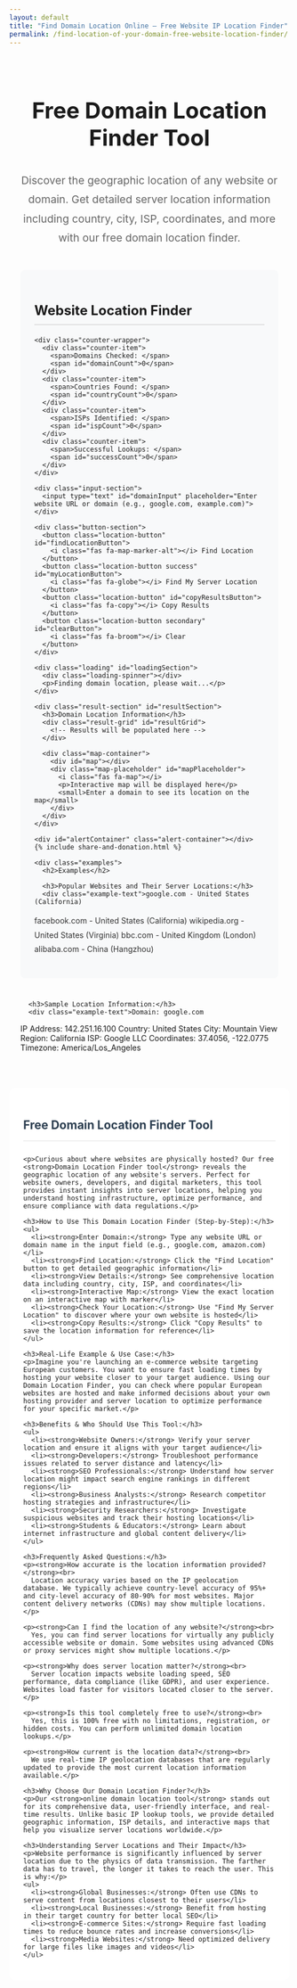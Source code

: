 ```yaml
---
layout: default
title: "Find Domain Location Online – Free Website IP Location Finder"
permalink: /find-location-of-your-domain-free-website-location-finder/
---
```


<meta charset="UTF-8">
<meta name="viewport" content="width=device-width, initial-scale=1.0">
<title>Find Domain Location Online – Free Website IP Location Finder</title>
<meta name="description"
  content="Free tool to find website and domain server location by IP address. Check hosting country, city, ISP, and geolocation instantly. No signup required.
">
<meta name="keywords"
  content="website location finder, where is a website hosted, find server location, domain location lookup, website geolocation, IP location lookup, server country checker, hosting provider finder">
<meta name="author" content="paramdip nath">
<meta name="robots" content="index, follow">

<!-- Open Graph Meta Tags -->
<meta property="og:title" content="Find Website Location Online - Domain & Server Location Finder">
<meta property="og:description" content="Track the exact server location of any website. Free fast and accurate domain geolocation tool.">
<meta property="og:type" content="website">
<meta property="og:url" content="https://toolesy.com/find-location-of-your-domain-free-website-location-finder/">

<!-- Twitter Card Tags -->
<meta name="twitter:card" content="summary_large_image">
<meta name="twitter:title" content="Find Website & Server Location Online">
<meta name="twitter:description" content="Find where a website is hosted - country, city, ISP & coordinates. No signup!">


<!-- Font Awesome -->
<link rel="stylesheet" href="https://cdnjs.cloudflare.com/ajax/libs/font-awesome/6.4.0/css/all.min.css">

<!-- Leaflet CSS -->
<link rel="stylesheet" href="https://unpkg.com/leaflet@1.9.4/dist/leaflet.css" />

<style>
  /* Domain Location Finder Styles */
  .location-container {
    padding: 20px;
    max-width: 1200px;
    margin: 0 auto;
  }

  .location-container h1 {
    color: var(--primary);
    text-align: center;
    margin-bottom: 15px;
    font-size: 2.5rem;
    border-bottom: 3px solid var(--primary);
    padding-bottom: 15px;
  }

  .welcome-message {
    text-align: center;
    font-size: 1.2rem;
    color: #666;
    margin-bottom: 40px;
    line-height: 1.8;
  }

  .location-section {
    margin-bottom: 40px;
    padding: 25px;
    background: #f8f9fa;
    border-radius: 8px;
    border-left: 4px solid var(--primary);
  }

  .location-section h2 {
    color: var(--primary);
    margin-bottom: 20px;
    font-size: 1.5rem;
    border-bottom: 2px solid #e0e0e0;
    padding-bottom: 10px;
    display: flex;
    justify-content: space-between;
    align-items: center;
  }

  .location-section p {
    margin-bottom: 15px;
    line-height: 1.8;
    color: #333;
  }

  .counter-wrapper {
    display: grid;
    grid-template-columns: repeat(auto-fit, minmax(200px, 1fr));
    gap: 15px;
    margin: 20px 0;
    padding: 20px;
    background: #f8f9fa;
    border-radius: 10px;
    border-left: 4px solid var(--primary);
  }

  .counter-item {
    display: flex;
    justify-content: space-between;
    align-items: center;
    padding: 12px;
    background: white;
    border-radius: 6px;
    box-shadow: 0 2px 8px rgba(0, 0, 0, 0.08);
  }

  .counter-item span:first-child {
    font-weight: 600;
    color: var(--primary);
  }

  .counter-item span:last-child {
    font-weight: bold;
    color: #2c3e50;
  }

  .input-section {
    margin: 20px 0;
  }

  .input-section input {
    width: 100%;
    padding: 18px;
    border: 2px solid #e0e6ed;
    border-radius: 10px;
    font-size: 16px;
    margin-bottom: 15px;
    font-family: inherit;
    transition: border-color 0.3s;
  }

  .input-section input:focus {
    outline: none;
    border-color: var(--primary);
    box-shadow: 0 0 0 3px rgba(52, 152, 219, 0.2);
  }

  .button-section {
    display: grid;
    grid-template-columns: repeat(auto-fit, minmax(200px, 1fr));
    gap: 12px;
    margin: 25px 0;
  }

  .location-button {
    padding: 14px 10px;
    border: none;
    border-radius: 8px;
    background: var(--primary);
    color: white;
    font-size: 14px;
    font-weight: 600;
    cursor: pointer;
    transition: all 0.3s ease;
    text-align: center;
  }

  .location-button:hover {
    background: #2980b9;
    transform: translateY(-2px);
    box-shadow: 0 4px 10px rgba(0, 0, 0, 0.15);
  }

  .location-button:active {
    transform: translateY(0);
  }

  .location-button.success {
    background: var(--success);
  }

  .location-button.success:hover {
    background: #218838;
  }

  .location-button.secondary {
    background: #6c757d;
  }

  .location-button.secondary:hover {
    background: #5a6268;
  }

  .result-section {
    margin-top: 30px;
    padding: 25px;
    background: white;
    border-radius: 10px;
    box-shadow: 0 4px 15px rgba(0, 0, 0, 0.1);
    display: none;
  }

  .result-section h3 {
    color: var(--primary);
    margin-bottom: 20px;
    font-size: 1.4rem;
    border-bottom: 2px solid #f0f0f0;
    padding-bottom: 10px;
  }

  .result-grid {
    display: grid;
    grid-template-columns: repeat(auto-fit, minmax(250px, 1fr));
    gap: 15px;
    margin-bottom: 20px;
  }

  .result-item {
    display: flex;
    justify-content: space-between;
    align-items: center;
    padding: 12px;
    background: #f8f9fa;
    border-radius: 6px;
    border-left: 4px solid var(--primary);
  }

  .result-item span:first-child {
    font-weight: 600;
    color: var(--primary);
  }

  .result-item span:last-child {
    font-weight: bold;
    color: #2c3e50;
  }

  .map-container {
    margin-top: 20px;
    height: 400px;
    background: #e9ecef;
    border-radius: 8px;
    overflow: hidden;
    position: relative;
  }

  #map {
    height: 100%;
    width: 100%;
    border-radius: 8px;
  }

  .map-placeholder {
    display: flex;
    flex-direction: column;
    align-items: center;
    justify-content: center;
    height: 100%;
    color: #6c757d;
    font-weight: 600;
    text-align: center;
    padding: 20px;
  }

  .map-placeholder i {
    font-size: 3rem;
    margin-bottom: 15px;
    color: var(--primary);
  }

  .loading {
    text-align: center;
    padding: 20px;
    display: none;
  }

  .loading-spinner {
    border: 4px solid #f3f3f3;
    border-top: 4px solid var(--primary);
    border-radius: 50%;
    width: 40px;
    height: 40px;
    animation: spin 2s linear infinite;
    margin: 0 auto 15px;
  }

  @keyframes spin {
    0% { transform: rotate(0deg); }
    100% { transform: rotate(360deg); }
  }

  .alert-container {
    margin-top: 20px;
    min-height: 50px;
  }

  .alert {
    padding: 14px 20px;
    border-radius: 8px;
    margin-bottom: 10px;
    font-weight: 500;
    display: flex;
    align-items: center;
    justify-content: space-between;
  }

  .alert-success {
    background-color: #d4edda;
    color: #155724;
    border: 1px solid #c3e6cb;
  }

  .alert-error {
    background-color: #f8d7da;
    color: #721c24;
    border: 1px solid #f5c6cb;
  }

  .alert .close {
    cursor: pointer;
    font-weight: bold;
  }

  .share-donation-section {
    display: flex;
    justify-content: space-between;
    align-items: center;
    margin: 20px 0;
    padding: 20px;
    background: #f8f9fa;
    border-radius: 10px;
    flex-wrap: wrap;
    gap: 15px;
  }

  .share-buttons,
  .donation-buttons {
    display: flex;
    gap: 10px;
    flex-wrap: wrap;
  }

  .share-button,
  .donation-button {
    padding: 10px 15px;
    border-radius: 6px;
    font-weight: 600;
    cursor: pointer;
    transition: all 0.3s ease;
    display: flex;
    align-items: center;
    gap: 8px;
    text-decoration: none;
    border: none;
  }

  .share-button:hover,
  .donation-button:hover {
    transform: translateY(-2px);
    box-shadow: 0 4px 8px rgba(0, 0, 0, 0.1);
  }

  .facebook {
    background: #3b5998;
    color: white;
  }

  .twitter {
    background: #1da1f2;
    color: white;
  }

  .linkedin {
    background: #0077b5;
    color: white;
  }

  .pinterest {
    background: #bd081c;
    color: white;
  }

  .reddit {
    background: #FF4500;
    color: white;
  }

  .paypal {
    background: #0070ba;
    color: white;
  }

  .coffee {
    background: #ff813f;
    color: white;
  }

  .examples {
    margin-top: 30px;
    padding: 20px;
    background: #f8f9fa;
    border-radius: 8px;
  }

  .example-text {
    background: white;
    padding: 15px;
    border-radius: 6px;
    border-left: 4px solid var(--primary);
    margin: 10px 0;
    font-family: monospace;
    white-space: pre-wrap;
  }

  .content-placeholder {
    padding: 25px;
    background: white;
    border-radius: 12px;
    margin-top: 30px;
  }

  .content-placeholder ul {
    margin: 15px 0;
    padding-left: 30px;
  }

  .content-placeholder li {
    margin-bottom: 10px;
    line-height: 1.6;
    color: #555;
  }

  .content-placeholder h2 {
    color: #2c3e50;
    border-bottom: 2px solid #f0f0f0;
    padding-bottom: 15px;
    margin-bottom: 25px;
  }

  /* Leaflet map customizations */
  .leaflet-popup-content-wrapper {
    border-radius: 8px;
    box-shadow: 0 4px 15px rgba(0, 0, 0, 0.1);
  }

  .leaflet-popup-content {
    margin: 15px 20px;
    font-family: inherit;
  }

  .leaflet-popup-content h4 {
    color: var(--primary);
    margin-bottom: 8px;
    font-size: 1.1rem;
  }

  .leaflet-popup-content p {
    margin: 5px 0;
    color: #555;
  }

  /* Responsive adjustments */
  @media (max-width: 768px) {
    .counter-wrapper {
      grid-template-columns: 1fr;
    }

    .button-section {
      grid-template-columns: 1fr;
    }

    .location-button {
      font-size: 13px;
      padding: 12px 8px;
    }

    .location-container {
      padding: 15px;
    }

    .location-section {
      padding: 20px;
      margin-bottom: 30px;
    }

    .location-container h1 {
      font-size: 2rem;
    }

    .location-section h2 {
      font-size: 1.3rem;
    }

    .share-donation-section {
      flex-direction: column;
      align-items: stretch;
    }

    .share-buttons,
    .donation-buttons {
      justify-content: center;
    }

    .result-grid {
      grid-template-columns: 1fr;
    }

    .map-container {
      height: 300px;
    }
  }
</style>

<div class="location-container">
  <h1>Free Domain Location Finder Tool</h1>
  <p class="welcome-message">Discover the geographic location of any website or domain. Get detailed server location information including country, city, ISP, coordinates, and more with our free domain location finder.</p>

  <div class="location-section">
    <h2>Website Location Finder</h2>

    <div class="counter-wrapper">
      <div class="counter-item">
        <span>Domains Checked: </span>
        <span id="domainCount">0</span>
      </div>
      <div class="counter-item">
        <span>Countries Found: </span>
        <span id="countryCount">0</span>
      </div>
      <div class="counter-item">
        <span>ISPs Identified: </span>
        <span id="ispCount">0</span>
      </div>
      <div class="counter-item">
        <span>Successful Lookups: </span>
        <span id="successCount">0</span>
      </div>
    </div>

    <div class="input-section">
      <input type="text" id="domainInput" placeholder="Enter website URL or domain (e.g., google.com, example.com)">
    </div>

    <div class="button-section">
      <button class="location-button" id="findLocationButton">
        <i class="fas fa-map-marker-alt"></i> Find Location
      </button>
      <button class="location-button success" id="myLocationButton">
        <i class="fas fa-globe"></i> Find My Server Location
      </button>
      <button class="location-button" id="copyResultsButton">
        <i class="fas fa-copy"></i> Copy Results
      </button>
      <button class="location-button secondary" id="clearButton">
        <i class="fas fa-broom"></i> Clear
      </button>
    </div>

    <div class="loading" id="loadingSection">
      <div class="loading-spinner"></div>
      <p>Finding domain location, please wait...</p>
    </div>

    <div class="result-section" id="resultSection">
      <h3>Domain Location Information</h3>
      <div class="result-grid" id="resultGrid">
        <!-- Results will be populated here -->
      </div>
      
      <div class="map-container">
        <div id="map"></div>
        <div class="map-placeholder" id="mapPlaceholder">
          <i class="fas fa-map"></i>
          <p>Interactive map will be displayed here</p>
          <small>Enter a domain to see its location on the map</small>
        </div>
      </div>
    </div>

    <div id="alertContainer" class="alert-container"></div>
    {% include share-and-donation.html %}

    <div class="examples">
      <h2>Examples</h2>

      <h3>Popular Websites and Their Server Locations:</h3>
      <div class="example-text">google.com - United States (California)
facebook.com - United States (California)
wikipedia.org - United States (Virginia)
bbc.com - United Kingdom (London)
alibaba.com - China (Hangzhou)</div>

      <h3>Sample Location Information:</h3>
      <div class="example-text">Domain: google.com
IP Address: 142.251.16.100
Country: United States
City: Mountain View
Region: California
ISP: Google LLC
Coordinates: 37.4056, -122.0775
Timezone: America/Los_Angeles</div>
    </div>
  </div>

  <!-- SEO Content Section -->
  <div class="content-placeholder">
    <h2>Free Domain Location Finder Tool</h2>

    <p>Curious about where websites are physically hosted? Our free <strong>Domain Location Finder tool</strong> reveals the geographic location of any website's servers. Perfect for website owners, developers, and digital marketers, this tool provides instant insights into server locations, helping you understand hosting infrastructure, optimize performance, and ensure compliance with data regulations.</p>

    <h3>How to Use This Domain Location Finder (Step-by-Step):</h3>
    <ul>
      <li><strong>Enter Domain:</strong> Type any website URL or domain name in the input field (e.g., google.com, amazon.com)</li>
      <li><strong>Find Location:</strong> Click the "Find Location" button to get detailed geographic information</li>
      <li><strong>View Details:</strong> See comprehensive location data including country, city, ISP, and coordinates</li>
      <li><strong>Interactive Map:</strong> View the exact location on an interactive map with marker</li>
      <li><strong>Check Your Location:</strong> Use "Find My Server Location" to discover where your own website is hosted</li>
      <li><strong>Copy Results:</strong> Click "Copy Results" to save the location information for reference</li>
    </ul>

    <h3>Real-Life Example & Use Case:</h3>
    <p>Imagine you're launching an e-commerce website targeting European customers. You want to ensure fast loading times by hosting your website closer to your target audience. Using our Domain Location Finder, you can check where popular European websites are hosted and make informed decisions about your own hosting provider and server location to optimize performance for your specific market.</p>

    <h3>Benefits & Who Should Use This Tool:</h3>
    <ul>
      <li><strong>Website Owners:</strong> Verify your server location and ensure it aligns with your target audience</li>
      <li><strong>Developers:</strong> Troubleshoot performance issues related to server distance and latency</li>
      <li><strong>SEO Professionals:</strong> Understand how server location might impact search engine rankings in different regions</li>
      <li><strong>Business Analysts:</strong> Research competitor hosting strategies and infrastructure</li>
      <li><strong>Security Researchers:</strong> Investigate suspicious websites and track their hosting locations</li>
      <li><strong>Students & Educators:</strong> Learn about internet infrastructure and global content delivery</li>
    </ul>

    <h3>Frequently Asked Questions:</h3>
    <p><strong>How accurate is the location information provided?</strong><br>
      Location accuracy varies based on the IP geolocation database. We typically achieve country-level accuracy of 95%+ and city-level accuracy of 80-90% for most websites. Major content delivery networks (CDNs) may show multiple locations.</p>

    <p><strong>Can I find the location of any website?</strong><br>
      Yes, you can find server locations for virtually any publicly accessible website or domain. Some websites using advanced CDNs or proxy services might show multiple locations.</p>

    <p><strong>Why does server location matter?</strong><br>
      Server location impacts website loading speed, SEO performance, data compliance (like GDPR), and user experience. Websites load faster for visitors located closer to the server.</p>

    <p><strong>Is this tool completely free to use?</strong><br>
      Yes, this is 100% free with no limitations, registration, or hidden costs. You can perform unlimited domain location lookups.</p>

    <p><strong>How current is the location data?</strong><br>
      We use real-time IP geolocation databases that are regularly updated to provide the most current location information available.</p>

    <h3>Why Choose Our Domain Location Finder?</h3>
    <p>Our <strong>online domain location tool</strong> stands out for its comprehensive data, user-friendly interface, and real-time results. Unlike basic IP lookup tools, we provide detailed geographic information, ISP details, and interactive maps that help you visualize server locations worldwide.</p>

    <h3>Understanding Server Locations and Their Impact</h3>
    <p>Website performance is significantly influenced by server location due to the physics of data transmission. The farther data has to travel, the longer it takes to reach the user. This is why:</p>
    <ul>
      <li><strong>Global Businesses:</strong> Often use CDNs to serve content from locations closest to their users</li>
      <li><strong>Local Businesses:</strong> Benefit from hosting in their target country for better local SEO</li>
      <li><strong>E-commerce Sites:</strong> Require fast loading times to reduce bounce rates and increase conversions</li>
      <li><strong>Media Websites:</strong> Need optimized delivery for large files like images and videos</li>
    </ul>
  </div>
</div>

<!-- Leaflet JS -->
<script src="https://unpkg.com/leaflet@1.9.4/dist/leaflet.js"></script>

<script>
  document.addEventListener('DOMContentLoaded', function () {
    const domainInput = document.getElementById('domainInput');
    const findLocationButton = document.getElementById('findLocationButton');
    const myLocationButton = document.getElementById('myLocationButton');
    const clearButton = document.getElementById('clearButton');
    const resultSection = document.getElementById('resultSection');
    const resultGrid = document.getElementById('resultGrid');
    const loadingSection = document.getElementById('loadingSection');
    const alertContainer = document.getElementById('alertContainer');
    const copyResultsButton = document.getElementById('copyResultsButton');
    const mapContainer = document.getElementById('map');
    const mapPlaceholder = document.getElementById('mapPlaceholder');
    
    // Counters
    const domainCount = document.getElementById('domainCount');
    const countryCount = document.getElementById('countryCount');
    const ispCount = document.getElementById('ispCount');
    const successCount = document.getElementById('successCount');

    // Map variables
    let map = null;
    let marker = null;

    // Initialize counters from localStorage or set to 0
    let stats = JSON.parse(localStorage.getItem('domainLocationStats')) || {
      domainsChecked: 0,
      countriesFound: new Set(),
      ispsFound: new Set(),
      successfulLookups: 0
    };

    updateCounters();

    // Initialize map
    initMap();

    // Event listeners
    findLocationButton.addEventListener('click', findDomainLocation);
    myLocationButton.addEventListener('click', findMyServerLocation);
    clearButton.addEventListener('click', clearAll);
    copyResultsButton.addEventListener('click', copyResults);
    
    domainInput.addEventListener('keypress', function(e) {
      if (e.key === 'Enter') {
        findDomainLocation();
      }
    });

    function initMap() {
      // Initialize map with world view
      map = L.map('map').setView([20, 0], 2);
      
      // Add OpenStreetMap tiles
      L.tileLayer('https://{s}.tile.openstreetmap.org/{z}/{x}/{y}.png', {
        attribution: '© OpenStreetMap contributors',
        maxZoom: 18
      }).addTo(map);
      
      // Hide placeholder when map is ready
      mapPlaceholder.style.display = 'none';
    }

    function updateMap(lat, lng, domain, locationData) {
      if (!map) return;
      
      // Remove existing marker
      if (marker) {
        map.removeLayer(marker);
      }
      
      // Set view to new location
      map.setView([lat, lng], 10);
      
      // Add new marker
      marker = L.marker([lat, lng]).addTo(map);
      
      // Create popup content
      const popupContent = `
        <div style="text-align: center;">
          <h4>${domain}</h4>
          <p><strong>IP:</strong> ${locationData.ip}</p>
          <p><strong>Location:</strong> ${locationData.city || 'Unknown'}, ${locationData.country_name || 'Unknown'}</p>
          <p><strong>ISP:</strong> ${locationData.org || 'Unknown'}</p>
          <p><strong>Coordinates:</strong> ${lat.toFixed(4)}, ${lng.toFixed(4)}</p>
        </div>
      `;
      
      marker.bindPopup(popupContent).openPopup();
    }

    async function findDomainLocation() {
      const domain = domainInput.value.trim();
      
      if (!domain) {
        showAlert('Please enter a website URL or domain name.', 'error');
        return;
      }

      // Clean the domain input (remove http/https and paths)
      const cleanDomain = domain.replace(/^https?:\/\//, '').split('/')[0];
      
      showLoading();
      updateStat('domainsChecked', 1);
      
      try {
        // Get IP address first
        const ipResponse = await fetch(`https://api.allorigins.win/get?url=${encodeURIComponent(`https://dns.google/resolve?name=${cleanDomain}&type=A`)}`);
        const ipData = await ipResponse.json();
        const dnsData = JSON.parse(ipData.contents);
        
        if (dnsData.Answer && dnsData.Answer.length > 0) {
          const ipAddress = dnsData.Answer[0].data;
          await getLocationDetails(ipAddress, cleanDomain);
        } else {
          hideLoading();
          showAlert('Could not find IP address for the specified domain.', 'error');
        }
      } catch (error) {
        hideLoading();
        showAlert('Error finding domain location. Please try again.', 'error');
        console.error('Error:', error);
      }
    }

    async function findMyServerLocation() {
      showLoading();
      updateStat('domainsChecked', 1);
      
      try {
        // Get user's public IP
        const ipResponse = await fetch('https://api.ipify.org?format=json');
        const ipData = await ipResponse.json();
        const myIp = ipData.ip;
        
        domainInput.value = 'My Server Location';
        await getLocationDetails(myIp, 'Your Server');
      } catch (error) {
        hideLoading();
        showAlert('Error finding your server location. Please try again.', 'error');
        console.error('Error:', error);
      }
    }

    async function getLocationDetails(ipAddress, domain) {
      try {
        const response = await fetch(`https://ipapi.co/${ipAddress}/json/`);
        const locationData = await response.json();
        
        if (locationData.error) {
          throw new Error(locationData.reason);
        }
        
        displayResults(locationData, domain, ipAddress);
        updateStat('successfulLookups', 1);
        
        // Update country and ISP counters
        if (locationData.country_name && locationData.country_name !== 'Undefined') {
          stats.countriesFound.add(locationData.country_name);
        }
        if (locationData.org) {
          stats.ispsFound.add(locationData.org);
        }
        
        updateCounters();
        hideLoading();
      } catch (error) {
        // Fallback if detailed location info fails
        const basicInfo = {
          ip: ipAddress,
          network: 'Information not available',
          org: 'Information not available',
          country_name: 'Information not available',
          city: 'Information not available',
          region: 'Information not available',
          country_code: 'N/A',
          timezone: 'N/A',
          latitude: null,
          longitude: null
        };
        
        displayResults(basicInfo, domain, ipAddress);
        hideLoading();
      }
    }

    function displayResults(locationData, domain, ipAddress) {
      resultGrid.innerHTML = '';
      
      const results = [
        { label: 'Domain', value: domain },
        { label: 'IP Address', value: locationData.ip || ipAddress },
        { label: 'Country', value: locationData.country_name || 'Unknown' },
        { label: 'Region/State', value: locationData.region || 'Unknown' },
        { label: 'City', value: locationData.city || 'Unknown' },
        { label: 'ISP', value: locationData.org || locationData.network || 'Unknown' },
        { label: 'Timezone', value: locationData.timezone || 'Unknown' },
        { label: 'Country Code', value: locationData.country_code || 'N/A' },
        { label: 'Coordinates', value: locationData.latitude && locationData.longitude ? 
          `${locationData.latitude}, ${locationData.longitude}` : 'Not available' }
      ];
      
      results.forEach(result => {
        const resultItem = document.createElement('div');
        resultItem.className = 'result-item';
        resultItem.innerHTML = `
          <span>${result.label}:</span>
          <span>${result.value}</span>
        `;
        resultGrid.appendChild(resultItem);
      });

      // Update map with coordinates if available
      if (locationData.latitude && locationData.longitude) {
        updateMap(
          parseFloat(locationData.latitude), 
          parseFloat(locationData.longitude), 
          domain, 
          locationData
        );
      } else {
        // Reset map to world view if no coordinates
        if (map) {
          map.setView([20, 0], 2);
          if (marker) {
            map.removeLayer(marker);
            marker = null;
          }
        }
      }
      
      resultSection.style.display = 'block';
      showAlert('Domain location information retrieved successfully!', 'success');
    }

    function clearAll() {
      domainInput.value = '';
      resultSection.style.display = 'none';
      alertContainer.innerHTML = '';
      
      // Reset map to world view
      if (map) {
        map.setView([20, 0], 2);
        if (marker) {
          map.removeLayer(marker);
          marker = null;
        }
      }
    }

    function copyResults() {
      const results = Array.from(document.querySelectorAll('.result-item'))
        .map(item => {
          const label = item.querySelector('span:first-child').textContent;
          const value = item.querySelector('span:last-child').textContent;
          return `${label} ${value}`;
        })
        .join('\n');
      
      navigator.clipboard.writeText(results).then(() => {
        showAlert('Location results copied to clipboard!', 'success');
      }).catch(err => {
        showAlert('Failed to copy results: ' + err, 'error');
      });
    }

    function showLoading() {
      loadingSection.style.display = 'block';
      resultSection.style.display = 'none';
    }

    function hideLoading() {
      loadingSection.style.display = 'none';
    }

    function updateStat(stat, value) {
      if (stat === 'domainsChecked') {
        stats.domainsChecked += value;
      } else if (stat === 'successfulLookups') {
        stats.successfulLookups += value;
      }
      localStorage.setItem('domainLocationStats', JSON.stringify({
        ...stats,
        countriesFound: Array.from(stats.countriesFound),
        ispsFound: Array.from(stats.ispsFound)
      }));
      updateCounters();
    }

    function updateCounters() {
      domainCount.textContent = stats.domainsChecked;
      countryCount.textContent = stats.countriesFound.size;
      ispCount.textContent = stats.ispsFound.size;
      successCount.textContent = stats.successfulLookups;
    }

    function showAlert(message, type) {
      const alertDiv = document.createElement('div');
      alertDiv.className = `alert alert-${type}`;
      alertDiv.innerHTML = `
        ${message}
        <span class="close">&times;</span>
      `;

      alertContainer.innerHTML = '';
      alertContainer.appendChild(alertDiv);

      // Add close functionality
      alertDiv.querySelector('.close').addEventListener('click', function () {
        alertDiv.remove();
      });

      setTimeout(() => {
        if (alertDiv.parentNode) {
          alertDiv.remove();
        }
      }, 5000);
    }

    // Initialize stats from localStorage
    if (stats.countriesFound && Array.isArray(stats.countriesFound)) {
      stats.countriesFound = new Set(stats.countriesFound);
    }
    if (stats.ispsFound && Array.isArray(stats.ispsFound)) {
      stats.ispsFound = new Set(stats.ispsFound);
    }
  });
</script>